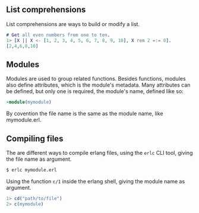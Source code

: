 ## List comprehensions

List comprehensions are ways to build or modify a list.

```erlang
# Get all even numbers from one to ten.
1> [X || X <- [1, 2, 3, 4, 5, 6, 7, 8, 9, 10], X rem 2 =:= 0].
[2,4,6,8,10]
```

## Modules

Modules are used to group related functions. Besides functions, modules also define attributes, which is the module's metadata. Many attributes can be defined, but only one is required, the module's name, defined like so:

```erlang
-module(mymodule)
```

By covention the file name is the same as the module name, like mymodule.erl.

## Compiling files

The are different ways to compile erlang files, using the `erlc` CLI tool, giving the file name as argument. 

```sh
$ erlc mymodule.erl
```

Using the function `c/1` inside the erlang shell, giving the module name as argument.

```erlang
1> cd("path/to/file")
2> c(mymodule)
```
